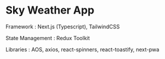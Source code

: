 # Sky Weather App

Framework : Next.js (Typescript), TailwindCSS

State Management : Redux Toolkit

Libraries : AOS, axios, react-spinners, react-toastify, next-pwa
